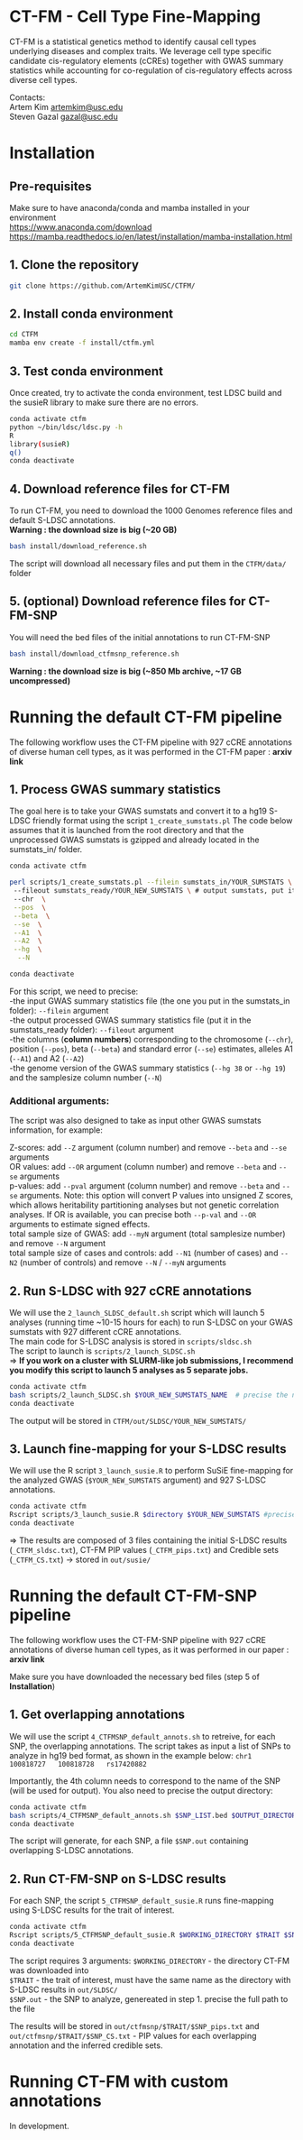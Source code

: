 # CT-FM - Cell Type Fine-Mapping
CT-FM is a statistical genetics method to identify causal cell types underlying diseases and complex traits. We leverage cell type specific candidate cis-regulatory elements (cCREs) together with GWAS summary statistics while accounting for co-regulation of cis-regulatory effects across diverse cell types.

Contacts:<br /> 
Artem Kim artemkim@usc.edu<br />
Steven Gazal gazal@usc.edu<br />

# Installation

## Pre-requisites <br />

Make sure to have anaconda/conda and mamba installed in your environment <br />
https://www.anaconda.com/download <br />
https://mamba.readthedocs.io/en/latest/installation/mamba-installation.html

## 1. Clone the repository <br />


```bash
git clone https://github.com/ArtemKimUSC/CTFM/
```


## 2. Install conda environment

```bash
cd CTFM
mamba env create -f install/ctfm.yml
```

## 3. Test conda environment
Once created, try to activate the conda environment, test LDSC build and the susieR library to make sure there are no errors.

```bash
conda activate ctfm
python ~/bin/ldsc/ldsc.py -h
R
library(susieR)
q()
conda deactivate
```

## 4. Download reference files for CT-FM
To run CT-FM, you need to download the 1000 Genomes reference files and default S-LDSC annotations.<br />
**Warning : the download size is big (~20 GB)**

```bash
bash install/download_reference.sh
```

The script will download all necessary files and put them in the `CTFM/data/` folder

## 5. (optional) Download reference files for CT-FM-SNP

You will need the bed files of the initial annotations to run CT-FM-SNP

```bash
bash install/download_ctfmsnp_reference.sh
```
**Warning : the download size is big (~850 Mb archive, ~17 GB uncompressed)**



# Running the default CT-FM pipeline

The following workflow uses the CT-FM pipeline with 927 cCRE annotations of diverse human cell types, as it was performed in the CT-FM paper : **arxiv link**

## 1. Process GWAS summary statistics
The goal here is to take your GWAS sumstats and convert it to a hg19 S-LDSC friendly format using the script `1_create_sumstats.pl`
The code below assumes that it is launched from the root directory and that the unprocessed GWAS sumstats is gzipped and already located in the sumstats_in/ folder.
```bash
conda activate ctfm

perl scripts/1_create_sumstats.pl --filein sumstats_in/YOUR_SUMSTATS \   # precise the name of your GWAS sumstats omitting the .gz extension
 --fileout sumstats_ready/YOUR_NEW_SUMSTATS \ # output sumstats, put it in the sumstats_ready/ directory for downstream analyses
 --chr  \
 --pos  \
 --beta  \
 --se  \
 --A1  \
 --A2  \
 --hg  \
  --N

conda deactivate
```

For this script, we need to precise:<br />
-the input GWAS summary statistics file (the one you put in the sumstats_in folder): `--filein` argument <br />
-the output processed GWAS summary statistics file (put it in the sumstats_ready folder): `--fileout` argument<br />
-the columns (**column numbers**) corresponding to the chromosome (`--chr`), position (`--pos`), beta (`--beta`) and standard error (`--se`) estimates, alleles A1 (`--A1`) and A2 (`--A2`)<br />
-the genome version of the GWAS summary statistics (`--hg 38` or `--hg 19`) and the samplesize column number (`--N`)<br />


### Additional arguments: <br />

The script was also designed to take as input other GWAS sumstats information, for example: <br /> 

Z-scores: add `--Z` argument (column number) and remove `--beta` and `--se` arguments <br />
OR values: add `--OR` argument (column number) and remove `--beta` and `--se` arguments <br />
p-values: add `--pval` argument (column number) and remove `--beta` and `--se` arguments. Note: this option will convert P values into unsigned Z scores, which allows heritability partitioning analyses but not genetic correlation analyses. If OR is available, you can precise both `--p-val` and `--OR` arguments to estimate signed effects. <br />
total sample size of GWAS: add `--myN` argument (total samplesize number) and remove `--N` argument <br />
total sample size of cases and controls: add `--N1` (number of cases) and `--N2` (number of controls) and remove `--N` / `--myN` arguments <br />

## 2. Run S-LDSC with 927 cCRE annotations

We will use the `2_launch_SLDSC_default.sh` script which will launch 5 analyses (running time ~10-15 hours for each) to run S-LDSC on your GWAS sumstats with 927 different cCRE annotations. <br />
The main code for S-LDSC analysis is stored in `scripts/sldsc.sh`<br />
The script to launch is `scripts/2_launch_SLDSC.sh`<br /> => **If you work on a cluster with SLURM-like job submissions, I recommend you modify this script to launch 5 analyses as 5 separate jobs.** <br />

```bash
conda activate ctfm
bash scripts/2_launch_SLDSC.sh $YOUR_NEW_SUMSTATS_NAME  # precise the name of your sumstats file omitting the "sumstats.gz" part
conda deactivate
```


The output will be stored in `CTFM/out/SLDSC/YOUR_NEW_SUMSTATS/`<br />


## 3. Launch fine-mapping for your S-LDSC results 
We will use the R script `3_launch_susie.R` to perform SuSiE fine-mapping for the analyzed GWAS (`$YOUR_NEW_SUMSTATS` argument) and 927 S-LDSC annotations.<br />

```bash
conda activate ctfm
Rscript scripts/3_launch_susie.R $directory $YOUR_NEW_SUMSTATS #precise the work directory in which CT-FM was downloaded and the name of your sumstats file
conda deactivate
```

=> The results are composed of 3 files containing the initial S-LDSC results (`_CTFM_sldsc.txt`), CT-FM PIP values (`_CTFM_pips.txt`) and Credible sets (`_CTFM_CS.txt`) -> stored in `out/susie/`

# Running the default CT-FM-SNP pipeline

The following workflow uses the CT-FM-SNP pipeline with 927 cCRE annotations of diverse human cell types, as it was performed in our paper : **arxiv link** <br />

Make sure you have downloaded the necessary bed files (step 5 of **Installation**)


## 1. Get overlapping annotations 

We will use the script `4_CTFMSNP_default_annots.sh` to retreive, for each SNP, the overlapping annotations. The script takes as input a list of SNPs to analyze in hg19 bed format, as shown in the example below:
`chr1	100818727	100818728	rs17420882`

Importantly, the 4th column needs to correspond to the name of the SNP (will be used for output). You also need to precise the output directory:

```bash
conda activate ctfm
bash scripts/4_CTFMSNP_default_annots.sh $SNP_LIST.bed $OUTPUT_DIRECTORY
conda deactivate
```
The script will generate, for each SNP, a file `$SNP.out` containing overlapping S-LDSC annotations.


## 2. Run CT-FM-SNP on S-LDSC results 
For each SNP, the script `5_CTFMSNP_default_susie.R` runs fine-mapping using S-LDSC results for the trait of interest.

```bash
conda activate ctfm
Rscript scripts/5_CTFMSNP_default_susie.R $WORKING_DIRECTORY $TRAIT $SNP.out
conda deactivate
```

The script requires 3 arguments:
`$WORKING_DIRECTORY` - the directory CT-FM was downloaded into <br />
`$TRAIT` - the trait of interest, must have the same name as the directory with S-LDSC results in `out/SLDSC/` <br />
`$SNP.out` - the SNP to analyze, genereated in step 1. precise the full path to the file <br />


The results will be stored in `out/ctfmsnp/$TRAIT/$SNP_pips.txt` and `out/ctfmsnp/$TRAIT/$SNP_CS.txt` - PIP values for each overlapping annotation and the inferred credible sets.

# Running CT-FM with custom annotations

In development.




